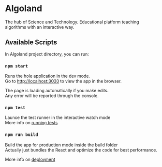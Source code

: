 # Algoland
The hub of Science and Technology. Educational platform teaching algorithms with an interactive way.

## Available Scripts

In Algoland project directory, you can run:

### `npm start`

Runs the hole application in the dev mode.<br />
Go to [http://localhost:3030](http://localhost:3030) to view the app in the browser.

The page is loading automatically if you make edits. <br />
Any error will be reported through the console.

### `npm test`

Launce the test runner in the interactive watch mode <br />
More info on [running tests](https://create-react-app.dev/docs/running-tests/)

### `npm run build`

Build the app for production mode inside the build folder<br />
Actually just bundles the React and optimize the code for best performance.

More info on [deployment](https://create-react-app.dev/docs/deployment/)
